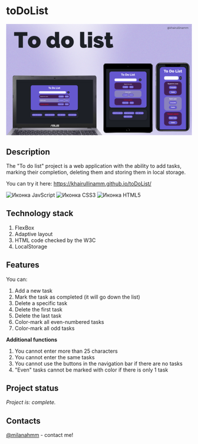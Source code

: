 # toDoList
![Иллюстрация к проекту](img/main.png)

## Description
The "To do list" project is a web application with the ability to add tasks, marking their completion, deleting them and storing them in local storage.

You can try it here: https://khairullinamm.github.io/toDoList/

![Иконка JavScript](https://img.shields.io/badge/JavaScript-323330?style=for-the-badge&logo=javascript&logoColor=F7DF1E)
![Иконка CSS3](https://img.shields.io/badge/CSS3-1572B6?style=for-the-badge&logo=css3&logoColor=white)
![Иконка HTML5](https://img.shields.io/badge/HTML5-E34F26?style=for-the-badge&logo=html5&logoColor=white)

## Technology stack
1. FlexBox 
2. Adaptive layout
3. HTML code checked by the W3C
4. LocalStorage

## Features

You can:
1. Add a new task
2. Mark the task as completed (it will go down the list)
3. Delete a specific task
4. Delete the first task
5. Delete the last task
6. Color-mark all even-numbered tasks
7. Color-mark all odd tasks

**Additional functions**
1. You cannot enter more than 25 characters
2. You cannot enter the same tasks
3. You cannot use the buttons in the navigation bar if there are no tasks
4. "Even" tasks cannot be marked with color if there is only 1 task
   
## Project status
_Project is: complete._

## Contacts 
[@milanahmm](https://t.me/milanahmm) - contact me!
